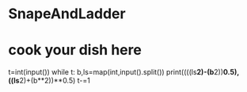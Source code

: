 # SnapeAndLadder
# cook your dish here
t=int(input())
while t:
    b,ls=map(int,input().split())
    print((((ls**2)-(b**2))**0.5),((ls**2)+(b**2))**0.5)
    t-=1
